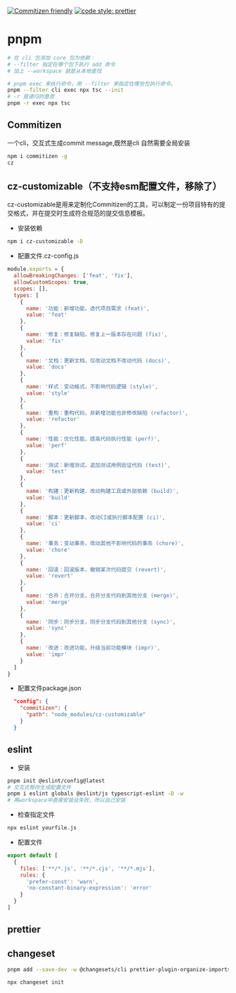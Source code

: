 [![Commitizen friendly](https://img.shields.io/badge/commitizen-friendly-brightgreen.svg)](http://commitizen.github.io/cz-cli/) [![code style: prettier](https://img.shields.io/badge/code_style-prettier-ff69b4.svg?style=flat-square)](https://github.com/prettier/prettier)

# pnpm

```sh
# 在 cli 包添加 core 包为依赖：
# --filter 指定在哪个包下执行 add 命令
# 加上 --workspace 就是从本地查找

# pnpm exec 来执行命令，用 --filter 来指定在哪些包执行命令。
pnpm --filter cli exec npx tsc --init
# -r 是递归的意思
pnpm -r exec npx tsc


```

## Commitizen

一个cli，交互式生成commit message,既然是cli 自然需要全局安装

```sh
npm i commitizen -g
cz
```

## cz-customizable（不支持esm配置文件，移除了）

cz-customizable是用来定制化Commitizen的工具，可以制定一份项目特有的提交格式，并在提交时生成符合规范的提交信息模板。

- 安装依赖

```sh
npm i cz-customizable -D

```

- 配置文件.cz-config.js

```javascript
module.exports = {
  allowBreakingChanges: ['feat', 'fix'],
  allowCustomScopes: true,
  scopes: [],
  types: [
    {
      name: '功能：新增功能，迭代项目需求 (feat)',
      value: 'feat'
    },
    {
      name: '修复：修复缺陷，修复上一版本存在问题 (fix)',
      value: 'fix'
    },
    {
      name: '文档：更新文档，仅改动文档不改动代码 (docs)',
      value: 'docs'
    },
    {
      name: '样式：变动格式，不影响代码逻辑 (style)',
      value: 'style'
    },
    {
      name: '重构：重构代码，非新增功能也非修改缺陷 (refactor)',
      value: 'refactor'
    },
    {
      name: '性能：优化性能，提高代码执行性能 (perf)',
      value: 'perf'
    },
    {
      name: '测试：新增测试，追加测试用例验证代码 (test)',
      value: 'test'
    },
    {
      name: '构建：更新构建，改动构建工具或外部依赖 (build)',
      value: 'build'
    },
    {
      name: '脚本：更新脚本，改动CI或执行脚本配置 (ci)',
      value: 'ci'
    },
    {
      name: '事务：变动事务，改动其他不影响代码的事务 (chore)',
      value: 'chore'
    },
    {
      name: '回滚：回滚版本，撤销某次代码提交 (revert)',
      value: 'revert'
    },
    {
      name: '合并：合并分支，合并分支代码到其他分支 (merge)',
      value: 'merge'
    },
    {
      name: '同步：同步分支，同步分支代码到其他分支 (sync)',
      value: 'sync'
    },
    {
      name: '改进：改进功能，升级当前功能模块 (impr)',
      value: 'impr'
    }
  ]
}
```

- 配置文件package.json

```json
  "config": {
    "commitizen": {
      "path": "node_modules/cz-customizable"
    }
  }
```

## eslint

- 安装

```sh
pnpm init @eslint/config@latest
# 交互式帮你生成配置文件
pnpm i eslint globals @eslint/js typescript-eslint -D -w
# 再workspace中直接安装会失败，所以自己安装
```

- 检查指定文件

```sh
npx eslint yourfile.js
```

- 配置文件

```javascript
export default [
  {
    files: ['**/*.js', '**/*.cjs', '**/*.mjs'],
    rules: {
      'prefer-const': 'warn',
      'no-constant-binary-expression': 'error'
    }
  }
]
```

## prettier


## changeset
```sh
pnpm add --save-dev -w @changesets/cli prettier-plugin-organize-imports prettier-plugin-packagejson

npx changeset init

```
